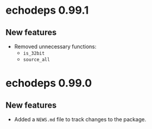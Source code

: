 # echodeps 0.99.1

## New features

* Removed unnecessary functions:
    - `is_32bit`
    - `source_all`

# echodeps 0.99.0

## New features

* Added a `NEWS.md` file to track changes to the package.

